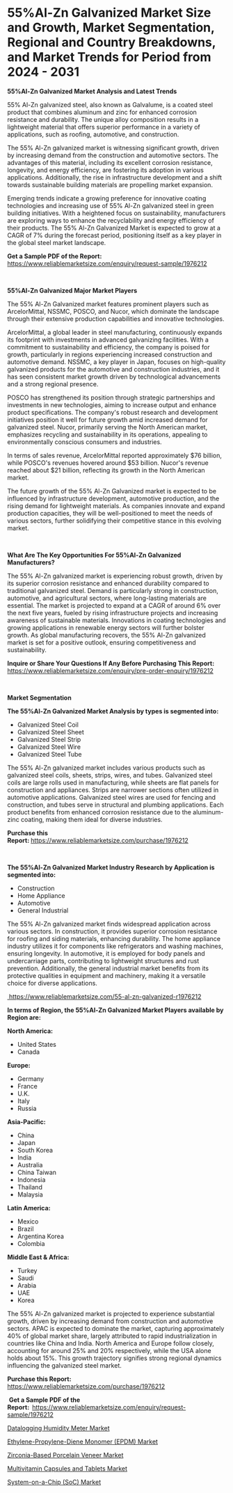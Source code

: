 <p><h1>55%Al-Zn Galvanized Market Size and Growth, Market Segmentation, Regional and Country Breakdowns, and Market Trends for Period from 2024 -  2031</h1></p><p><strong>55%Al-Zn Galvanized Market Analysis and Latest Trends</strong></p>
<p><p>55% Al-Zn galvanized steel, also known as Galvalume, is a coated steel product that combines aluminum and zinc for enhanced corrosion resistance and durability. The unique alloy composition results in a lightweight material that offers superior performance in a variety of applications, such as roofing, automotive, and construction.</p><p>The 55% Al-Zn galvanized market is witnessing significant growth, driven by increasing demand from the construction and automotive sectors. The advantages of this material, including its excellent corrosion resistance, longevity, and energy efficiency, are fostering its adoption in various applications. Additionally, the rise in infrastructure development and a shift towards sustainable building materials are propelling market expansion.</p><p>Emerging trends indicate a growing preference for innovative coating technologies and increasing use of 55% Al-Zn galvanized steel in green building initiatives. With a heightened focus on sustainability, manufacturers are exploring ways to enhance the recyclability and energy efficiency of their products. The 55% Al-Zn Galvanized Market is expected to grow at a CAGR of 7% during the forecast period, positioning itself as a key player in the global steel market landscape.</p></p>
<p><strong>Get a Sample PDF of the Report:&nbsp;</strong> <a href="https://www.reliablemarketsize.com/enquiry/request-sample/1976212?utm_campaign=1105&utm_medium=2&utm_source=Github&utm_content=ia&utm_term=25102024&utm_id=55al-zn-galvanized">https://www.reliablemarketsize.com/enquiry/request-sample/1976212</a></p>
<p>&nbsp;</p>
<p><strong>55%Al-Zn Galvanized Major Market Players</strong></p>
<p><p>The 55% Al-Zn Galvanized market features prominent players such as ArcelorMittal, NSSMC, POSCO, and Nucor, which dominate the landscape through their extensive production capabilities and innovative technologies. </p><p>ArcelorMittal, a global leader in steel manufacturing, continuously expands its footprint with investments in advanced galvanizing facilities. With a commitment to sustainability and efficiency, the company is poised for growth, particularly in regions experiencing increased construction and automotive demand. NSSMC, a key player in Japan, focuses on high-quality galvanized products for the automotive and construction industries, and it has seen consistent market growth driven by technological advancements and a strong regional presence.</p><p>POSCO has strengthened its position through strategic partnerships and investments in new technologies, aiming to increase output and enhance product specifications. The company's robust research and development initiatives position it well for future growth amid increased demand for galvanized steel. Nucor, primarily serving the North American market, emphasizes recycling and sustainability in its operations, appealing to environmentally conscious consumers and industries.</p><p>In terms of sales revenue, ArcelorMittal reported approximately $76 billion, while POSCO's revenues hovered around $53 billion. Nucor's revenue reached about $21 billion, reflecting its growth in the North American market. </p><p>The future growth of the 55% Al-Zn Galvanized market is expected to be influenced by infrastructure development, automotive production, and the rising demand for lightweight materials. As companies innovate and expand production capacities, they will be well-positioned to meet the needs of various sectors, further solidifying their competitive stance in this evolving market.</p></p>
<p>&nbsp;</p>
<p><strong>What Are The Key Opportunities For 55%Al-Zn Galvanized Manufacturers?</strong></p>
<p><p>The 55% Al-Zn galvanized market is experiencing robust growth, driven by its superior corrosion resistance and enhanced durability compared to traditional galvanized steel. Demand is particularly strong in construction, automotive, and agricultural sectors, where long-lasting materials are essential. The market is projected to expand at a CAGR of around 6% over the next five years, fueled by rising infrastructure projects and increasing awareness of sustainable materials. Innovations in coating technologies and growing applications in renewable energy sectors will further bolster growth. As global manufacturing recovers, the 55% Al-Zn galvanized market is set for a positive outlook, ensuring competitiveness and sustainability.</p></p>
<p><strong>Inquire or Share Your Questions If Any Before Purchasing This Report:</strong> <a href="https://www.reliablemarketsize.com/enquiry/pre-order-enquiry/1976212?utm_campaign=1105&utm_medium=2&utm_source=Github&utm_content=ia&utm_term=25102024&utm_id=55al-zn-galvanized">https://www.reliablemarketsize.com/enquiry/pre-order-enquiry/1976212</a></p>
<p>&nbsp;</p>
<p><strong>Market Segmentation</strong></p>
<p><strong>The 55%Al-Zn Galvanized Market Analysis by types is segmented into:</strong></p>
<p><ul><li>Galvanized Steel Coil</li><li>Galvanized Steel Sheet</li><li>Galvanized Steel Strip</li><li>Galvanized Steel Wire</li><li>Galvanized Steel Tube</li></ul></p>
<p><p>The 55% Al-Zn galvanized market includes various products such as galvanized steel coils, sheets, strips, wires, and tubes. Galvanized steel coils are large rolls used in manufacturing, while sheets are flat panels for construction and appliances. Strips are narrower sections often utilized in automotive applications. Galvanized steel wires are used for fencing and construction, and tubes serve in structural and plumbing applications. Each product benefits from enhanced corrosion resistance due to the aluminum-zinc coating, making them ideal for diverse industries.</p></p>
<p><strong>Purchase this Report:&nbsp;</strong><a href="https://www.reliablemarketsize.com/purchase/1976212?utm_campaign=1105&utm_medium=2&utm_source=Github&utm_content=ia&utm_term=25102024&utm_id=55al-zn-galvanized">https://www.reliablemarketsize.com/purchase/1976212</a></p>
<p>&nbsp;</p>
<p><strong>The 55%Al-Zn Galvanized Market Industry Research by Application is segmented into:</strong></p>
<p><ul><li>Construction</li><li>Home Appliance</li><li>Automotive</li><li>General Industrial</li></ul></p>
<p><p>The 55% Al-Zn galvanized market finds widespread application across various sectors. In construction, it provides superior corrosion resistance for roofing and siding materials, enhancing durability. The home appliance industry utilizes it for components like refrigerators and washing machines, ensuring longevity. In automotive, it is employed for body panels and undercarriage parts, contributing to lightweight structures and rust prevention. Additionally, the general industrial market benefits from its protective qualities in equipment and machinery, making it a versatile choice for diverse applications.</p></p>
<p><a href="https://www.reliablemarketsize.com/55-al-zn-galvanized-r1976212?utm_campaign=1105&utm_medium=2&utm_source=Github&utm_content=ia&utm_term=25102024&utm_id=55al-zn-galvanized">&nbsp;https://www.reliablemarketsize.com/55-al-zn-galvanized-r1976212</a></p>
<p><strong>In terms of Region, the 55%Al-Zn Galvanized Market Players available by Region are:</strong></p>
<p>
    <p> <strong> North America: </strong>
        <ul>
            <li>United States</li>
            <li>Canada</li>
        </ul>
        </p> 
    <p> <strong> Europe: </strong>
        <ul>
            <li>Germany</li>
            <li>France</li>
            <li>U.K.</li>
            <li>Italy</li>
            <li>Russia</li>
        </ul>
        </p> 
    <p> <strong> Asia-Pacific: </strong>
        <ul>
            <li>China</li>
            <li>Japan</li>
            <li>South Korea</li>
            <li>India</li>
            <li>Australia</li>
            <li>China Taiwan</li>
            <li>Indonesia</li>
            <li>Thailand</li>
            <li>Malaysia</li>
        </ul>
        </p> 
    <p> <strong> Latin America: </strong>
        <ul>
            <li>Mexico</li>
            <li>Brazil</li>
            <li>Argentina Korea</li>
            <li>Colombia</li>
        </ul>
        </p> 
    <p> <strong> Middle East & Africa: </strong>
        <ul>
            <li>Turkey</li>
            <li>Saudi</li>
            <li>Arabia</li>
            <li>UAE</li>
            <li>Korea</li>
        </ul>
    </p>
    </p>
<p><p>The 55% Al-Zn galvanized market is projected to experience substantial growth, driven by increasing demand from construction and automotive sectors. APAC is expected to dominate the market, capturing approximately 40% of global market share, largely attributed to rapid industrialization in countries like China and India. North America and Europe follow closely, accounting for around 25% and 20% respectively, while the USA alone holds about 15%. This growth trajectory signifies strong regional dynamics influencing the galvanized steel market.</p></p>
<p><strong>Purchase this Report: </strong><a href="https://www.reliablemarketsize.com/purchase/1976212?utm_campaign=1105&utm_medium=2&utm_source=Github&utm_content=ia&utm_term=25102024&utm_id=55al-zn-galvanized">https://www.reliablemarketsize.com/purchase/1976212</a></p>
<p>&nbsp;<strong>Get a Sample PDF of the Report:&nbsp;&nbsp;</strong><a href="https://www.reliablemarketsize.com/enquiry/request-sample/1976212?utm_campaign=1105&utm_medium=2&utm_source=Github&utm_content=ia&utm_term=25102024&utm_id=55al-zn-galvanized">https://www.reliablemarketsize.com/enquiry/request-sample/1976212</a></p>
<p><strong></strong></p>
<p><p><a href="https://www.linkedin.com/pulse/datalogging-humidity-meter-market-analysis-product-vy6gc?utm_campaign=1105&utm_medium=2&utm_source=Github&utm_content=ia&utm_term=25102024&utm_id=55al-zn-galvanized">Datalogging Humidity Meter Market</a></p><p><a href="https://github.com/kymakles68e5/Market-Research-Report-List-1/blob/main/ethylene-propylene-diene-monomer-epdm-market.md?utm_campaign=1105&utm_medium=2&utm_source=Github&utm_content=ia&utm_term=25102024&utm_id=55al-zn-galvanized">Ethylene-Propylene-Diene Monomer (EPDM) Market</a></p><p><a href="https://www.linkedin.com/pulse/top-trends-transforming-zirconia-based-porcelain-veneer-market-5lpff?utm_campaign=1105&utm_medium=2&utm_source=Github&utm_content=ia&utm_term=25102024&utm_id=55al-zn-galvanized">Zirconia-Based Porcelain Veneer Market</a></p><p><a href="https://www.linkedin.com/pulse/navigating-global-multivitamin-capsules-tablets-market-from-c8fmc?utm_campaign=1105&utm_medium=2&utm_source=Github&utm_content=ia&utm_term=25102024&utm_id=55al-zn-galvanized">Multivitamin Capsules and Tablets Market</a></p><p><a href="https://github.com/NorbertYates/Market-Research-Report-List-7/blob/main/system-on-a-chip-soc-market.md?utm_campaign=1105&utm_medium=2&utm_source=Github&utm_content=ia&utm_term=25102024&utm_id=55al-zn-galvanized">System-on-a-Chip (SoC) Market</a></p></p>